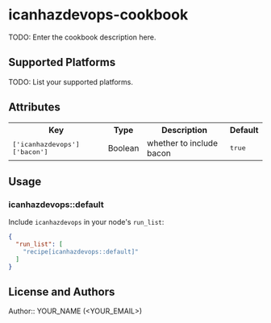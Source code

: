 # icanhazdevops-cookbook

TODO: Enter the cookbook description here.

## Supported Platforms

TODO: List your supported platforms.

## Attributes

<table>
  <tr>
    <th>Key</th>
    <th>Type</th>
    <th>Description</th>
    <th>Default</th>
  </tr>
  <tr>
    <td><tt>['icanhazdevops']['bacon']</tt></td>
    <td>Boolean</td>
    <td>whether to include bacon</td>
    <td><tt>true</tt></td>
  </tr>
</table>

## Usage

### icanhazdevops::default

Include `icanhazdevops` in your node's `run_list`:

```json
{
  "run_list": [
    "recipe[icanhazdevops::default]"
  ]
}
```

## License and Authors

Author:: YOUR_NAME (<YOUR_EMAIL>)

